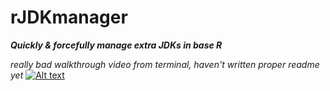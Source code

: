 # rJDKmanager

***Quickly & forcefully manage extra JDKs in base R***

*really bad walkthrough video from terminal, haven't written proper readme yet*
[![Alt text](https://img.youtube.com/vi/65OlQ7i0fPw/0.jpg)](https://www.youtube.com/watch?v=65OlQ7i0fPw)
